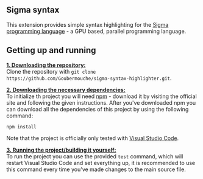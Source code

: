 ## Sigma syntax
This extension provides simple syntax highlighting for the [Sigma programming language](https://github.com/Goubermouche/sigma) - a GPU based, parallel programming language.

## Getting up and running
<ins>**1. Downloading the repository:**</ins>   
Clone the repository with `git clone https://github.com/Goubermouche/sigma-syntax-highlighter.git`.

<ins>**2. Downloading the necessary dependencies:**</ins>    
To initialize th project you will need [npm](https://www.npmjs.com/) - download it by visiting the official site and following the given instructions. After you've downloaded npm you can download all the dependencies of this project by using the following command: 
```
npm install
```
Note that the project is officially only tested with [Visual Studio Code](https://code.visualstudio.com/).

<ins>**3. Running the project/building it yourself:**</ins>   
To run the project you can use the provided `test` command, which will restart Visual Studio Code and set everything up, it is recommended to use this command every time you've made changes to the main source file.

